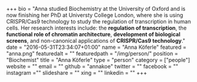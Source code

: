+++
bio = "Anna studied Biochemistry at the University of Oxford and is now finishing her PhD at Universty College London, where she is using CRISPR/Cas9 technology to study the regulation of transcription in human cells. Her research interests include: the **regulation of transcription**, the **functional role of chromatin architecture**, **development of biological screens**, and non-canonical applications of **CRISPR/Cas9 technology**."
date = "2016-05-31T23:34:07+01:00"
name = "Anna Köferle"
featured = "anna.png"
featuredalt = ""
featuredpath = "/img/person/"
position = "Biochemist"
title = "Anna Köferle"
type = "person"
category = ["people"]
website = ""
email = ""
github = "annakoe"
twitter = ""
facebook = ""
instagram =""
slideshare = ""
xing = ""
linkedin = ""
+++
